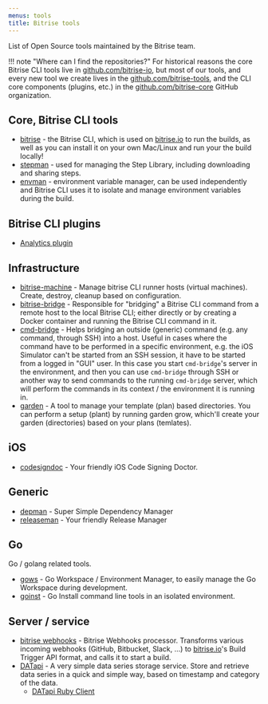 ```yaml
---
menus: tools
title: Bitrise tools
---
```

List of Open Source tools maintained by the Bitrise team.

!!! note "Where can I find the repositories?"
    For historical reasons the core Bitrise CLI tools live in [github.com/bitrise-io](https://github.com/bitrise-io),
    but most of our tools, and every new tool we create lives in
    the [github.com/bitrise-tools](https://github.com/bitrise-tools),
    and the CLI core components (plugins, etc.)
    in the [github.com/bitrise-core](https://github.com/bitrise-core) GitHub organization.


## Core, Bitrise CLI tools

- [bitrise](https://github.com/bitrise-io/bitrise) -
  the Bitrise CLI, which is used on [bitrise.io](https://www.bitrise.io)
  to run the builds, as well as you can install it on your own Mac/Linux and run your the build locally!
- [stepman](https://github.com/bitrise-io/stepman) -
  used for managing the Step Library, including
  downloading and sharing steps.
- [envman](https://github.com/bitrise-io/bitrise) -
  environment variable manager, can be used independently
  and Bitrise CLI uses it to isolate and manage environment variables during the build.


## Bitrise CLI plugins

- [Analytics plugin](https://github.com/bitrise-core/bitrise-plugins-analytics)

## Infrastructure

- [bitrise-machine](https://github.com/bitrise-tools/bitrise-machine) -
  Manage bitrise CLI runner hosts (virtual machines). Create, destroy, cleanup based on configuration.
- [bitrise-bridge](https://github.com/bitrise-tools/bitrise-bridge) -
  Responsible for "bridging" a Bitrise CLI command
  from a remote host to the local Bitrise CLI;
  either directly or by creating a Docker container and running the Bitrise CLI command in it.
- [cmd-bridge](https://github.com/bitrise-io/cmd-bridge) -
  Helps bridging an outside (generic) command (e.g. any command, through SSH) into a host. Useful in cases
  where the command have to be performed in a specific environment, e.g. the iOS Simulator
  can't be started from an SSH session, it have to be started from a logged in "GUI" user.
  In this case you start `cmd-bridge`'s server in the environment, and then
  you can use `cmd-bridge` through SSH or another way to send commands to the running
  `cmd-bridge` server, which will perform the commands in its context / the environment
  it is running in.
- [garden](https://github.com/bitrise-tools/garden) -
  A tool to manage your template (plan) based directories.
  You can perform a setup (plant) by running garden grow,
  which'll create your garden (directories) based on your plans (temlates).

## iOS

- [codesigndoc](https://github.com/bitrise-tools/codesigndoc) -
  Your friendly iOS Code Signing Doctor.

## Generic

- [depman](https://github.com/bitrise-tools/depman) -
  Super Simple Dependency Manager
- [releaseman](https://github.com/bitrise-tools/releaseman) -
  Your friendly Release Manager

## Go

Go / golang related tools.

- [gows](https://github.com/bitrise-tools/gows) -
  Go Workspace / Environment Manager, to easily manage the Go Workspace during development.
- [goinst](https://github.com/bitrise-tools/goinst) -
  Go Install command line tools in an isolated environment.

## Server / service

- [bitrise webhooks](https://github.com/bitrise-io/bitrise-webhooks) -
  Bitrise Webhooks processor. Transforms various incoming webhooks (GitHub, Bitbucket, Slack, ...)
  to [bitrise.io](https://www.bitrise.io)'s Build Trigger API format, and calls it to start a build.
- [DATapi](https://github.com/bitrise-tools/datapi) -
  A very simple data series storage service.
  Store and retrieve data series in a quick and simple way, based on timestamp and category of the data.
    - [DATapi Ruby Client](https://github.com/bitrise-tools/datapi-client)
